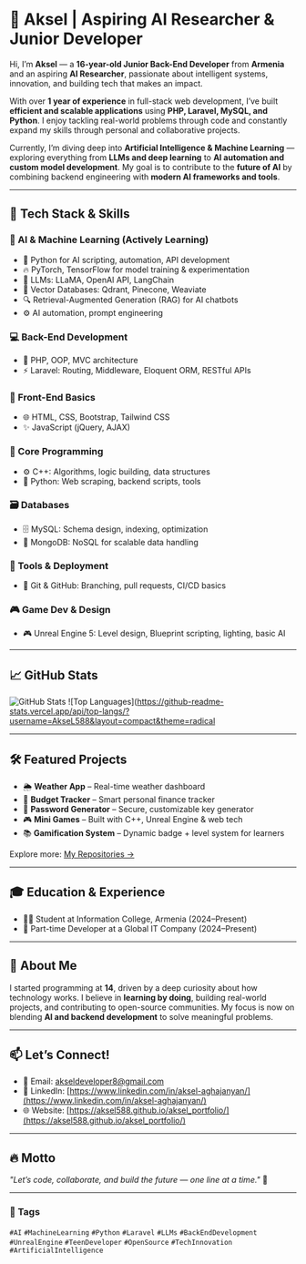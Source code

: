 # 👋 Aksel | Aspiring AI Researcher & Junior Developer

Hi, I’m **Aksel** — a **16-year-old Junior Back-End Developer** from **Armenia** and an aspiring **AI Researcher**, passionate about intelligent systems, innovation, and building tech that makes an impact.

With over **1 year of experience** in full-stack web development, I’ve built **efficient and scalable applications** using **PHP, Laravel, MySQL, and Python**. I enjoy tackling real-world problems through code and constantly expand my skills through personal and collaborative projects.

Currently, I’m diving deep into **Artificial Intelligence & Machine Learning** — exploring everything from **LLMs and deep learning** to **AI automation and custom model development**. My goal is to contribute to the **future of AI** by combining backend engineering with **modern AI frameworks and tools**.

---

## 🚀 Tech Stack & Skills

### 🔬 AI & Machine Learning (Actively Learning)
- 🐍 Python for AI scripting, automation, API development
- 🔥 PyTorch, TensorFlow for model training & experimentation
- 🧠 LLMs: LLaMA, OpenAI API, LangChain
- 🧩 Vector Databases: Qdrant, Pinecone, Weaviate
- 🔍 Retrieval-Augmented Generation (RAG) for AI chatbots
- ⚙️ AI automation, prompt engineering

### 💻 Back-End Development
- 🐘 PHP, OOP, MVC architecture
- ⚡ Laravel: Routing, Middleware, Eloquent ORM, RESTful APIs

### 🎨 Front-End Basics
- 🌐 HTML, CSS, Bootstrap, Tailwind CSS
- ✨ JavaScript (jQuery, AJAX)

### 🧠 Core Programming
- ⚙️ C++: Algorithms, logic building, data structures
- 🐍 Python: Web scraping, backend scripts, tools

### 🗃️ Databases
- 🗄️ MySQL: Schema design, indexing, optimization
- 🍃 MongoDB: NoSQL for scalable data handling

### 🔧 Tools & Deployment
- 🔄 Git & GitHub: Branching, pull requests, CI/CD basics

### 🎮 Game Dev & Design
- 🎮 Unreal Engine 5: Level design, Blueprint scripting, lighting, basic AI

---

## 📈 GitHub Stats

![GitHub Stats](https://github-readme-stats.vercel.app/api?username=AkseL588&show_icons=true&theme=radical)
![Top Languages](https://github-readme-stats.vercel.app/api/top-langs/?username=AkseL588&layout=compact&theme=radical

---

## 🛠 Featured Projects
- 🌦️ **Weather App** – Real-time weather dashboard
- 💸 **Budget Tracker** – Smart personal finance tracker
- 🔐 **Password Generator** – Secure, customizable key generator
- 🎮 **Mini Games** – Built with C++, Unreal Engine & web tech
- 📚 **Gamification System** – Dynamic badge + level system for learners

Explore more: [My Repositories →](https://github.com/AkseL588)

---

## 🎓 Education & Experience
- 👨‍🎓 Student at Information College, Armenia (2024–Present)
- 💼 Part-time Developer at a Global IT Company (2024–Present)

---

## 💬 About Me
I started programming at **14**, driven by a deep curiosity about how technology works. I believe in **learning by doing**, building real-world projects, and contributing to open-source communities. My focus is now on blending **AI and backend development** to solve meaningful problems.

---

## 📫 Let’s Connect!
- 📧 Email: [akseldeveloper8@gmail.com](akseldeveloper8@gmail.com)
- 💼 LinkedIn: [https://www.linkedin.com/in/aksel-aghajanyan/](https://www.linkedin.com/in/aksel-aghajanyan/)
- 🌐 Website: [https://aksel588.github.io/aksel_portfolio/](https://aksel588.github.io/aksel_portfolio/)

---

## 🔥 Motto
_"Let’s code, collaborate, and build the future — one line at a time."_ 🚀

---

### 🔖 Tags  
`#AI` `#MachineLearning` `#Python` `#Laravel` `#LLMs` `#BackEndDevelopment` `#UnrealEngine` `#TeenDeveloper` `#OpenSource` `#TechInnovation` `#ArtificialIntelligence`
